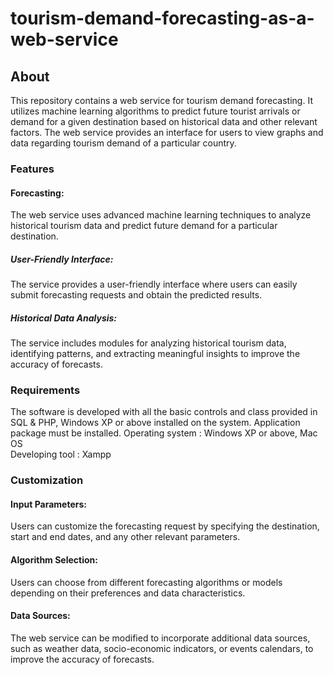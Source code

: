 # tourism-demand-forecasting-as-a-web-service

## About
This repository contains a web service for tourism demand forecasting. It utilizes machine learning algorithms to predict future tourist arrivals or demand for a given destination based on historical data and other relevant factors. The web service provides an interface for users to view graphs and data regarding tourism demand of a particular country.
### Features 
#### Forecasting: 
The web service uses advanced machine learning techniques to analyze historical tourism data and predict future demand for a particular destination.
##### User-Friendly Interface: 
The service provides a user-friendly interface where users can easily submit forecasting requests and obtain the predicted results.
##### Historical Data Analysis: 
The service includes modules for analyzing historical tourism data, identifying patterns, and extracting meaningful insights to improve the accuracy of forecasts.
### Requirements
The software is developed with all the basic controls and class provided in 
SQL & PHP, Windows XP or above installed on the system. Application 
package must be installed. 
Operating system : Windows XP or above, Mac OS  
Developing tool : Xampp
### Customization
#### Input Parameters: 
Users can customize the forecasting request by specifying the destination, start and end dates, and any other relevant parameters.
#### Algorithm Selection: 
Users can choose from different forecasting algorithms or models depending on their preferences and data characteristics.
#### Data Sources: 
The web service can be modified to incorporate additional data sources, such as weather data, socio-economic indicators, or events calendars, to improve the accuracy of forecasts.
 
